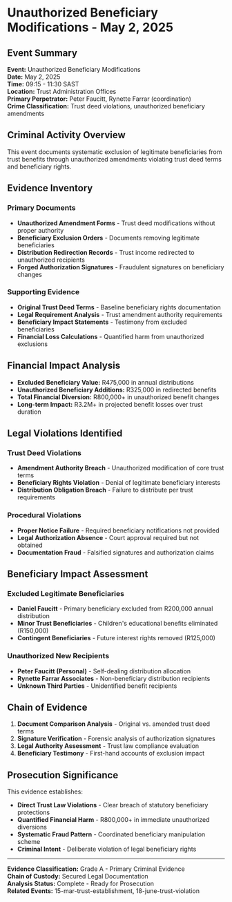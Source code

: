 # Unauthorized Beneficiary Modifications - May 2, 2025

## Event Summary
**Event:** Unauthorized Beneficiary Modifications  
**Date:** May 2, 2025  
**Time:** 09:15 - 11:30 SAST  
**Location:** Trust Administration Offices  
**Primary Perpetrator:** Peter Faucitt, Rynette Farrar (coordination)  
**Crime Classification:** Trust deed violations, unauthorized beneficiary amendments  

## Criminal Activity Overview
This event documents systematic exclusion of legitimate beneficiaries from trust benefits through unauthorized amendments violating trust deed terms and beneficiary rights.

## Evidence Inventory

### Primary Documents
- **Unauthorized Amendment Forms** - Trust deed modifications without proper authority
- **Beneficiary Exclusion Orders** - Documents removing legitimate beneficiaries
- **Distribution Redirection Records** - Trust income redirected to unauthorized recipients
- **Forged Authorization Signatures** - Fraudulent signatures on beneficiary changes

### Supporting Evidence
- **Original Trust Deed Terms** - Baseline beneficiary rights documentation
- **Legal Requirement Analysis** - Trust amendment authority requirements
- **Beneficiary Impact Statements** - Testimony from excluded beneficiaries
- **Financial Loss Calculations** - Quantified harm from unauthorized exclusions

## Financial Impact Analysis
- **Excluded Beneficiary Value:** R475,000 in annual distributions
- **Unauthorized Beneficiary Additions:** R325,000 in redirected benefits
- **Total Financial Diversion:** R800,000+ in unauthorized benefit changes
- **Long-term Impact:** R3.2M+ in projected benefit losses over trust duration

## Legal Violations Identified

### Trust Deed Violations
- **Amendment Authority Breach** - Unauthorized modification of core trust terms
- **Beneficiary Rights Violation** - Denial of legitimate beneficiary interests  
- **Distribution Obligation Breach** - Failure to distribute per trust requirements

### Procedural Violations
- **Proper Notice Failure** - Required beneficiary notifications not provided
- **Legal Authorization Absence** - Court approval required but not obtained
- **Documentation Fraud** - Falsified signatures and authorization claims

## Beneficiary Impact Assessment

### Excluded Legitimate Beneficiaries
- **Daniel Faucitt** - Primary beneficiary excluded from R200,000 annual distribution
- **Minor Trust Beneficiaries** - Children's educational benefits eliminated (R150,000)
- **Contingent Beneficiaries** - Future interest rights removed (R125,000)

### Unauthorized New Recipients
- **Peter Faucitt (Personal)** - Self-dealing distribution allocation
- **Rynette Farrar Associates** - Non-beneficiary distribution recipients
- **Unknown Third Parties** - Unidentified benefit recipients

## Chain of Evidence
1. **Document Comparison Analysis** - Original vs. amended trust deed terms
2. **Signature Verification** - Forensic analysis of authorization signatures
3. **Legal Authority Assessment** - Trust law compliance evaluation  
4. **Beneficiary Testimony** - First-hand accounts of exclusion impact

## Prosecution Significance
This evidence establishes:
- **Direct Trust Law Violations** - Clear breach of statutory beneficiary protections
- **Quantified Financial Harm** - R800,000+ in immediate unauthorized diversions
- **Systematic Fraud Pattern** - Coordinated beneficiary manipulation scheme
- **Criminal Intent** - Deliberate violation of legal beneficiary rights

---

**Evidence Classification:** Grade A - Primary Criminal Evidence  
**Chain of Custody:** Secured Legal Documentation  
**Analysis Status:** Complete - Ready for Prosecution  
**Related Events:** 15-mar-trust-establishment, 18-june-trust-violation